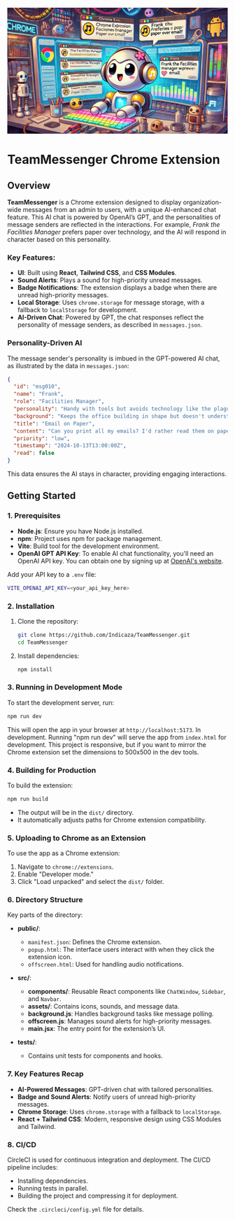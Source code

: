 <p align="center">
  <img src="./src/assets/icons/readmeImage.png" alt="Cute Anime Robot" width="800">
</p>

# TeamMessenger Chrome Extension

## Overview

**TeamMessenger** is a Chrome extension designed to display organization-wide messages from an admin to users, with a unique AI-enhanced chat feature. This AI chat is powered by OpenAI’s GPT, and the personalities of message senders are reflected in the interactions. For example, _Frank the Facilities Manager_ prefers paper over technology, and the AI will respond in character based on this personality.

### Key Features:

- **UI**: Built using **React**, **Tailwind CSS**, and **CSS Modules**.
- **Sound Alerts**: Plays a sound for high-priority unread messages.
- **Badge Notifications**: The extension displays a badge when there are unread high-priority messages.
- **Local Storage**: Uses `chrome.storage` for message storage, with a fallback to `localStorage` for development.
- **AI-Driven Chat**: Powered by GPT, the chat responses reflect the personality of message senders, as described in `messages.json`.

### Personality-Driven AI

The message sender's personality is imbued in the GPT-powered AI chat, as illustrated by the data in `messages.json`:

```json
{
  "id": "msg010",
  "name": "Frank",
  "role": "Facilities Manager",
  "personality": "Handy with tools but avoids technology like the plague.",
  "background": "Keeps the office building in shape but doesn't understand computers.",
  "title": "Email on Paper",
  "content": "Can you print all my emails? I'd rather read them on paper.",
  "priority": "low",
  "timestamp": "2024-10-13T13:00:00Z",
  "read": false
}
```

This data ensures the AI stays in character, providing engaging interactions.

## Getting Started

### 1. Prerequisites

- **Node.js**: Ensure you have Node.js installed.
- **npm**: Project uses npm for package management.
- **Vite**: Build tool for the development environment.
- **OpenAI GPT API Key**: To enable AI chat functionality, you'll need an OpenAI API key. You can obtain one by signing up at [OpenAI&#39;s website](https://platform.openai.com/apps).

Add your API key to a `.env` file:

```bash
VITE_OPENAI_API_KEY=<your_api_key_here>
```

### 2. Installation

1. Clone the repository:
   ```bash
   git clone https://github.com/Indicaza/TeamMessenger.git
   cd TeamMessenger
   ```
2. Install dependencies:
   ```bash
   npm install
   ```

### 3. Running in Development Mode

To start the development server, run:

```bash
npm run dev
```

This will open the app in your browser at `http://localhost:5173`. In development. Running "npm run dev" will serve the app from `index.html` for development. This project is responsive, but if you want to mirror the Chrome extension set the dimensions to 500x500 in the dev tools.

### 4. Building for Production

To build the extension:

```bash
npm run build
```

- The output will be in the `dist/` directory.
- It automatically adjusts paths for Chrome extension compatibility.

### 5. Uploading to Chrome as an Extension

To use the app as a Chrome extension:

1. Navigate to `chrome://extensions`.
2. Enable "Developer mode."
3. Click "Load unpacked" and select the `dist/` folder.

### 6. Directory Structure

Key parts of the directory:

- **public/**:

  - `manifest.json`: Defines the Chrome extension.
  - `popup.html`: The interface users interact with when they click the extension icon.
  - `offscreen.html`: Used for handling audio notifications.

- **src/**:

  - **components/**: Reusable React components like `ChatWindow`, `Sidebar`, and `Navbar`.
  - **assets/**: Contains icons, sounds, and message data.
  - **background.js**: Handles background tasks like message polling.
  - **offscreen.js**: Manages sound alerts for high-priority messages.
  - **main.jsx**: The entry point for the extension’s UI.

- **tests/**:

  - Contains unit tests for components and hooks.

### 7. Key Features Recap

- **AI-Powered Messages**: GPT-driven chat with tailored personalities.
- **Badge and Sound Alerts**: Notify users of unread high-priority messages.
- **Chrome Storage**: Uses `chrome.storage` with a fallback to `localStorage`.
- **React + Tailwind CSS**: Modern, responsive design using CSS Modules and Tailwind.

### 8. CI/CD

CircleCI is used for continuous integration and deployment. The CI/CD pipeline includes:

- Installing dependencies.
- Running tests in parallel.
- Building the project and compressing it for deployment.

Check the `.circleci/config.yml` file for details.
